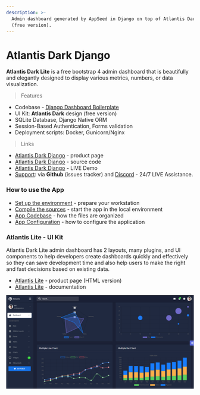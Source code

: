 ```yaml
---
description: >-
  Admin dashboard generated by AppSeed in Django on top of Atlantis Dark design
  (free version).
---
```


# Atlantis Dark Django

**Atlantis Dark Lite** is a free bootstrap 4 admin dashboard that is beautifully and elegantly designed to display various metrics, numbers, or data visualization.  

> Features

* Codebase - [Django Dashboard Boilerplate](../../boilerplate-code/django-dashboard.md)
* UI Kit: **Atlantis Dark** design \(free version\)
* SQLite Database, Django Native ORM
* Session-Based Authentication, Forms validation
* Deployment scripts: Docker, Gunicorn/Nginx 

> Links

* [Atlantis Dark Django](https://appseed.us/admin-dashboards/django-dashboard-atlantis-dark) - product page
* [Atlantis Dark Django](https://github.com/app-generator/django-dashboard-atlantis-dark) - source code 
* [Atlantis Dark Django](https://django-atlantis-dark.appseed-srv1.com/) - LIVE Demo
* [Support](https://appseed.us/support):  via **Github** \(issues tracker\) and [Discord](https://discord.gg/fZC6hup) - 24/7 LIVE Assistance. 



### How to use the App

* [Set up the environment](../../boilerplate-code/django-dashboard.md#environment-1) - prepare your workstation
* [Compile the sources](../../boilerplate-code/django-dashboard.md#build-the-app-1) - start the app in the local environment
* [App Codebase](../../boilerplate-code/django-dashboard.md#app-codebase) - how the files are organized
* [App Configuration](../../boilerplate-code/django-dashboard.md#app-configuration) - how to configure the application



### Atlantis Lite - UI Kit

Atlantis Dark Lite admin dashboard has 2 layouts, many plugins, and UI components to help developers create dashboards quickly and effectively so they can save development time and also help users to make the right and fast decisions based on existing data.

* [Atlantis Lite](https://www.themekita.com/atlantis-lite-bootstrap-dashboard.html) - product page \(HTML version\)
* [Atlantis Lite](https://themekita.com/demo-atlantis-bootstrap/livepreview/documentation/) - documentation 

![Atlantis Lite - Dark Layout Dashboard.](../../.gitbook/assets/atlantis-lite-cover.png)

